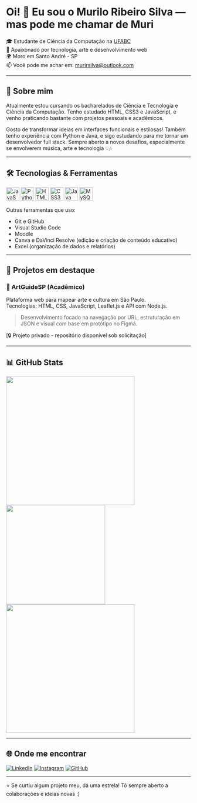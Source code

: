 # Oi! 👋 Eu sou o Murilo Ribeiro Silva — mas pode me chamar de Muri 

🎓 Estudante de Ciência da Computação na [UFABC](https://ufabc.edu.br)  
🎨 Apaixonado por tecnologia, arte e desenvolvimento web  
🌍 Moro em Santo André - SP  
📫 Você pode me achar em: [murirsilva@outlook.com](mailto:murirsilva@outlook.com)

---

## 🚀 Sobre mim

Atualmente estou cursando os bacharelados de Ciência e Tecnologia e Ciência da Computação. Tenho estudado HTML, CSS3 e JavaScript, e venho praticando bastante com projetos pessoais e acadêmicos.

Gosto de transformar ideias em interfaces funcionais e estilosas! Também tenho experiência com Python e Java, e sigo estudando para me tornar um desenvolvedor full stack. Sempre aberto a novos desafios, especialmente se envolverem música, arte e tecnologia 💡🎶

---

## 🛠️ Tecnologias & Ferramentas

<p align="left">
  <a href="https://developer.mozilla.org/en-US/docs/Web/JavaScript" target="_blank"><img src="https://raw.githubusercontent.com/danielcranney/readme-generator/main/public/icons/skills/javascript-colored.svg" width="36" alt="JavaScript" /></a>
  <a href="https://www.python.org/" target="_blank"><img src="https://raw.githubusercontent.com/danielcranney/readme-generator/main/public/icons/skills/python-colored.svg" width="36" alt="Python" /></a>
  <a href="https://developer.mozilla.org/en-US/docs/Web/HTML" target="_blank"><img src="https://raw.githubusercontent.com/danielcranney/readme-generator/main/public/icons/skills/html5-colored.svg" width="36" alt="HTML5" /></a>
  <a href="https://developer.mozilla.org/en-US/docs/Web/CSS" target="_blank"><img src="https://raw.githubusercontent.com/danielcranney/readme-generator/main/public/icons/skills/css3-colored.svg" width="36" alt="CSS3" /></a>
  <a href="https://www.java.com/" target="_blank"><img src="https://raw.githubusercontent.com/danielcranney/readme-generator/main/public/icons/skills/java-colored.svg" width="36" alt="Java" /></a>
  <a href="https://www.mysql.com/" target="_blank"><img src="https://raw.githubusercontent.com/danielcranney/readme-generator/main/public/icons/skills/mysql-colored.svg" width="36" alt="MySQL" /></a>
</p>

Outras ferramentas que uso:
- Git e GitHub
- Visual Studio Code
- Moodle
- Canva e DaVinci Resolve (edição e criação de conteúdo educativo)
- Excel (organização de dados e relatórios)

---

## 🌟 Projetos em destaque

### 🎨 ArtGuideSP (Acadêmico)
Plataforma web para mapear arte e cultura em São Paulo.  
Tecnologias: HTML, CSS, JavaScript, Leaflet.js e API com Node.js.  
> Desenvolvimento focado na navegação por URL, estruturação em JSON e visual com base em protótipo no Figma.

[🔒 Projeto privado - repositório disponível sob solicitação]

---

## 📊 GitHub Stats

<div>
  <img src="https://github-readme-stats.vercel.app/api?username=MuriScode&theme=onedark&show_icons=true&hide_border=true&count_private=true" width="350"/>
  <img src="https://github-readme-stats.vercel.app/api/top-langs/?username=MuriScode&theme=onedark&show_icons=true&hide_border=true&layout=compact" width="270"/>
  <img src="https://github-readme-streak-stats.herokuapp.com/?user=MuriScode&theme=onedark&hide_border=true" width="350"/>
</div>
  
---

## 🌐 Onde me encontrar

[![LinkedIn](https://img.shields.io/badge/-Murilo%20Ribeiro%20Silva-blue?style=flat-square&logo=Linkedin&logoColor=white&link=https://www.linkedin.com/in/murilo-ribeiro-silva/)](https://www.linkedin.com/in/murilo-ribeiro-silva/)
[![Instagram](https://img.shields.io/badge/@rsilvamurilo-E4405F?style=flat-square&logo=Instagram&logoColor=white&link=https://instagram.com/rsilvamurilo)](https://instagram.com/rsilvamurilo)
[![GitHub](https://img.shields.io/badge/@MuriScode-181717?style=flat-square&logo=GitHub&logoColor=white&link=https://github.com/MuriScode)](https://github.com/MuriScode)

---

⭐ Se curtiu algum projeto meu, dá uma estrela! Tô sempre aberto a colaborações e ideias novas :)
